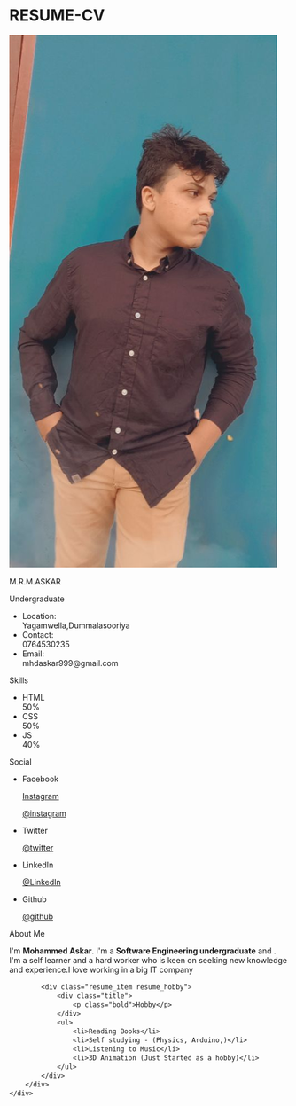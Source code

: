 # RESUME-CV
<!DOCTYPE html>
<html lang="en">

<head>
    <meta charset="UTF-8">
    <meta http-equiv="X-UA-Compatible" content="IE=edge">
    <meta name="viewport" content="width=device-width, initial-scale=1.0">
    <link rel="stylesheet" href="/My CV.css">
    <title>Resume/CV</title>
</head>

<body>
    <div class="resume">
        <div class="resume_left">
            <div class="resume_profile">
                <img src="myimage (1).jpg" alt="CV profile">
            </div>
            <div class="resume_content">
                <div class="resume_item resume_info">
                    <div class="title">
                        <p class="bold">M.R.M.ASKAR</p>
                        <p class="regular">Undergraduate</p>
                    </div>
                    <ul>
                        <li>
                            <div class="icon">Location: </div>
                            <div class="data">Yagamwella,Dummalasooriya</div>
                        </li>
                        <li>
                            <div class="icon">Contact: </div>
                            <div class="data">0764530235</div>
                        </li>
                        <li>
                            <div class="icon">Email: </div>
                            <div class="data">mhdaskar999@gmail.com</div>
                        </li>
                    </ul>
                </div>
                <div class="resume_item resume_skills">
                    <div class="title">
                        <p class="bold">Skills</p>
                    </div>
                    <ul>
                        <li>
                            <div class="skill_name"> HTML </div>
                            <div class="skill_progress">
                                <span style="width: 50%;"></span>
                            </div>
                            <div class="skill_per">50%</div>
                        </li>
                        <li>
                            <div class="skill_name"> CSS </div>
                            <div class="skill_progress">
                                <span style="width: 50%;"></span>
                            </div>
                            <div class="skill_per">50%</div>
                        </li>
                        <li>
                            <div class="skill_name"> JS </div>
                            <div class="skill_progress">
                                <span style="width: 40%;"></span>
                            </div>
                            <div class="skill_per">40%</div>
                        </li>
                    </ul>
                </div>
                <div class="resume_item resume_social">
                    <div class="title">
                        <p class="bold">Social</p>
                    </div>
                    <ul>
                        <li>
                            <div class="data">
                                <p class="semi_bold">
                                    Facebook
                                </p>
                                <p><a href="https://www.facebook.com/mohammed.askar.144181/</a></p>
                            </div>
                        </li>
                        <li>
                            <div class="data">
                                <p class="semi_bold">
                                    Instagram
                                </p>
                                <p><a href="https://www.instagram.com/mhdaskar999/">@instagram</a></p>
                            </div>
                        </li>
                        <li>
                            <div class="data">
                                <p class="semi_bold">
                                    Twitter
                                </p>
                                <p><a href="https://twitter.com/Mhdak999">@twitter</a></p>
                            </div>
                        </li>
                        <li>
                            <div class="data">
                                <p class="semi_bold">
                                    LinkedIn
                                </p>
                                <p><a href="https://www.linkedin.com/in/mohammed-askar-518247222/">@LinkedIn</a></p>
                            </div>
                        </li>
                        <li>
                            <div class="data">
                                <p class="semi_bold">
                                    Github
                                </p>
                                <p><a href="https://github.com/mhdaskar">@github</a></p>
                            </div>
                        </li>
                    </ul>
                </div>
            </div>
        </div>
        <div class="resume_right">
            <div class="resume_item resume_about">
                <div class="title">
                    <p class="bold">About Me</p>
                </div>
                <p>I'm <strong>Mohammed Askar</strong>. I'm a <strong>Software Engineering undergraduate</strong> and . I'm a self learner and a hard worker who is keen on seeking new knowledge and experience.I love working in a big IT company</p>
            </div>
           
            <div class="resume_item resume_hobby">
                <div class="title">
                    <p class="bold">Hobby</p>
                </div>
                <ul>
                    <li>Reading Books</li>
                    <li>Self studying - (Physics, Arduino,)</li>
                    <li>Listening to Music</li>
                    <li>3D Animation (Just Started as a hobby)</li>
                </ul> 
            </div>
        </div>
    </div>
</body>
